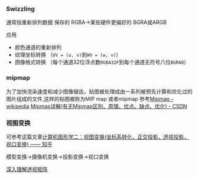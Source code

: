 ### Swizzling
通常指重新排列数据
保存的 RGBA->某些硬件更偏好的 BGRA或ARGB

应用
- 颜色通道的重新排列
- 纹理坐标转换
（`UV = (u, v)`到`WV = (w, v)`）
- 图像格式转换
（每个通道32位浮点数`RGBA32F`到每个通道无符号八位`BGRA8`）
### mipmap
为了加快渲染速度和减少图像锯齿，贴图被处理成由一系列被预先计算和优化过的图片组成的文件,这样的贴图被称为MIP map 或者mipmap
参考[Mipmap - wikipedia](https://zh.wikipedia.org/zh-cn/Mipmap)
[Mipmap详解(有无Mipmap区别、原理、优点、缺点、优化) - CSDN](https://blog.csdn.net/qq_42428486/article/details/118856697)
### 视图变换
可参考这篇文章[计算机图形学二：视图变换(坐标系转化，正交投影，透视投影，视口变换) —— 知乎](https://zhuanlan.zhihu.com/p/144329075)

模型变换->摄像机变换->投影变换->视口变换

[深入理解透视矩阵](https://www.zhyingkun.com/perspective/perspective/)